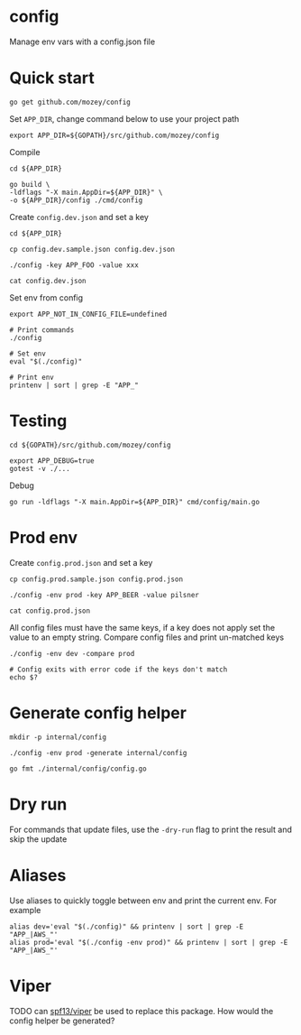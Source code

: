 # config

Manage env vars with a config.json file


# Quick start

    go get github.com/mozey/config

Set `APP_DIR`, change command below to use your project path

    export APP_DIR=${GOPATH}/src/github.com/mozey/config

Compile

    cd ${APP_DIR}

    go build \
    -ldflags "-X main.AppDir=${APP_DIR}" \
    -o ${APP_DIR}/config ./cmd/config
    
Create `config.dev.json` and set a key
                        
    cd ${APP_DIR}
    
    cp config.dev.sample.json config.dev.json
    
    ./config -key APP_FOO -value xxx
    
    cat config.dev.json
    
Set env from config

    export APP_NOT_IN_CONFIG_FILE=undefined
    
    # Print commands
    ./config

    # Set env    
    eval "$(./config)"
    
    # Print env
    printenv | sort | grep -E "APP_"
    
    
# Testing

    cd ${GOPATH}/src/github.com/mozey/config

    export APP_DEBUG=true
    gotest -v ./...
    
Debug

    go run -ldflags "-X main.AppDir=${APP_DIR}" cmd/config/main.go
    
    
# Prod env

Create `config.prod.json` and set a key

    cp config.prod.sample.json config.prod.json
    
    ./config -env prod -key APP_BEER -value pilsner
    
    cat config.prod.json
    
All config files must have the same keys,
if a key does not apply set the value to an empty string.
Compare config files and print un-matched keys

    ./config -env dev -compare prod
    
    # Config exits with error code if the keys don't match
    echo $?


# Generate config helper

    mkdir -p internal/config
    
    ./config -env prod -generate internal/config
    
    go fmt ./internal/config/config.go


# Dry run

For commands that update files,
use the `-dry-run` flag to print the result and skip the update


# Aliases

Use aliases to quickly toggle between env and print the current env.
For example

    alias dev='eval "$(./config)" && printenv | sort | grep -E "APP_|AWS_"'
    alias prod='eval "$(./config -env prod)" && printenv | sort | grep -E "APP_|AWS_"'


# Viper 

TODO can [spf13/viper](https://github.com/spf13/viper)
be used to replace this package.
How would the config helper be generated?

